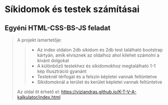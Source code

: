 # Síkidomok és testek számításai

## Egyéni HTML-CSS-BS-JS feladat

> A projekt ismertetője:
>
> > - Az index oldalon 2db síkidom és 2db test található bootstrap kártyán, amik elvisznek az oldalhoz ahol kilehet számolni a kivánt dolgokat
> > - A különböző testekhez és síkidomokhoz megtalálható 1-1 kép illusztráció gyanánt
> > - Testeknél térfogat és a felszín képletei vannak feltüntetve
> > - Síkidomoknál a terület és kerület képletei vannak feltüntetve
>
> Az oldal itt érhető el: https://viziandras.github.io/K-T-V-A-kalkulator/index.html
